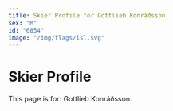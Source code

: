 ```yaml
---
title: Skier Profile for Gottlieb Konráðsson
sex: "M"
id: "6854"
image: "/img/flags/isl.svg" 
---
```


# Skier Profile

This page is for: Gottlieb Konráðsson.
    